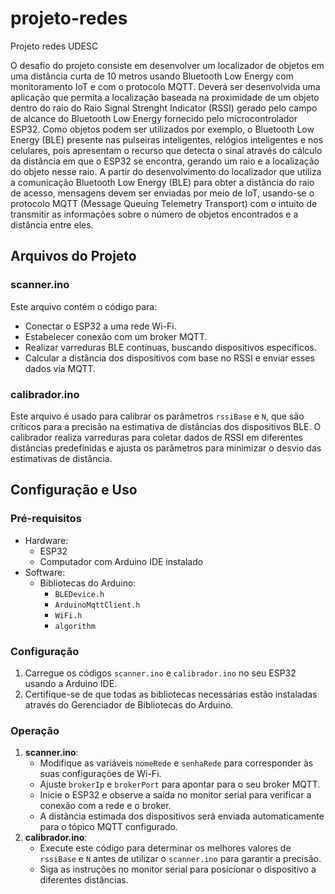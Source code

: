 # projeto-redes
Projeto redes UDESC

O desafio do projeto consiste em desenvolver um localizador de objetos em uma distância curta de
10 metros usando Bluetooth Low Energy com monitoramento IoT e com o protocolo MQTT.
Deverá ser desenvolvida uma aplicação que permita a localização baseada na proximidade de um
objeto dentro do raio do Raio Signal Strenght Indicator (RSSI) gerado pelo campo de alcance do
Bluetooth Low Energy fornecido pelo microcontrolador ESP32.
Como objetos podem ser utilizados por exemplo, o Bluetooth Low Energy (BLE) presente nas
pulseiras inteligentes, relógios inteligentes e nos celulares, pois apresentam o recurso que detecta o
sinal através do cálculo da distância em que o ESP32 se encontra, gerando um raio e a localização
do objeto nesse raio.
A partir do desenvolvimento do localizador que utiliza a comunicação Bluetooth Low Energy
(BLE) para obter a distância do raio de acesso, mensagens devem ser enviadas por meio de IoT,
usando-se o protocolo MQTT (Message Queuing Telemetry Transport) com o intuito de transmitir
as informações sobre o número de objetos encontrados e a distância entre eles. 



## Arquivos do Projeto

### scanner.ino

Este arquivo contém o código para:

- Conectar o ESP32 a uma rede Wi-Fi.
- Estabelecer conexão com um broker MQTT.
- Realizar varreduras BLE contínuas, buscando dispositivos específicos.
- Calcular a distância dos dispositivos com base no RSSI e enviar esses dados via MQTT.

### calibrador.ino

Este arquivo é usado para calibrar os parâmetros `rssiBase` e `N`, que são críticos para a precisão na estimativa de distâncias dos dispositivos BLE. O calibrador realiza varreduras para coletar dados de RSSI em diferentes distâncias predefinidas e ajusta os parâmetros para minimizar o desvio das estimativas de distância.

## Configuração e Uso

### Pré-requisitos

- Hardware:
    - ESP32
    - Computador com Arduino IDE instalado
- Software:
    - Bibliotecas do Arduino:
        - `BLEDevice.h`
        - `ArduinoMqttClient.h`
        - `WiFi.h`
        - `algorithm`

### Configuração

1. Carregue os códigos `scanner.ino` e `calibrador.ino` no seu ESP32 usando a Arduino IDE.
2. Certifique-se de que todas as bibliotecas necessárias estão instaladas através do Gerenciador de Bibliotecas do Arduino.

### Operação

1. **scanner.ino**:
    - Modifique as variáveis `nomeRede` e `senhaRede` para corresponder às suas configurações de Wi-Fi.
    - Ajuste `brokerIp` e `brokerPort` para apontar para o seu broker MQTT.
    - Inicie o ESP32 e observe a saída no monitor serial para verificar a conexão com a rede e o broker.
    - A distância estimada dos dispositivos será enviada automaticamente para o tópico MQTT configurado.
2. **calibrador.ino**:
    - Execute este código para determinar os melhores valores de `rssiBase` e `N` antes de utilizar o `scanner.ino` para garantir a precisão.
    - Siga as instruções no monitor serial para posicionar o dispositivo a diferentes distâncias.
